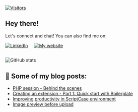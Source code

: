 [![Visitors](https://hits.seeyoufarm.com/api/count/incr/badge.svg?url=https%3A%2F%2Fgithub.com%2FAndersonMamede%2F&count_bg=%2379C83D&title_bg=%23555555&icon=spreaker.svg&icon_color=%23E7E7E7&title=Visitors&edge_flat=false)](https://github.com/AndersonMamede)

## Hey there!

Let's connect and chat! You can also find me on:

[![LinkedIn](https://img.shields.io/badge/-LinkedIn-blue?style=for-the-badge&logo=Linkedin&logoColor=white&link=https://www.linkedin.com/in/anderson-ravagnani-m-692ab328/)](https://www.linkedin.com/in/anderson-ravagnani-m-692ab328/?locale=en_US)
&nbsp;&nbsp;&nbsp;
<a href="https://blog.andersonmamede.com.br/" target="_blank" rel="noopener">
  <img src="https://img.shields.io/badge/My%20website-%237A3C3C.svg?&style=for-the-badge" alt="My website" title="My website"/>
</a>

##

<!-- nice themes: vue-dark, react, yeblu -->
![GitHub stats](https://github-readme-stats.vercel.app/api?username=AndersonMamede&show_icons=true&count_private=true&include_all_commits=true&number_format=long)

## 📝 Some of my blog posts:

- [PHP session - Behind the scenes](https://blog.andersonmamede.com.br/php-session-behind-the-scenes/)
- [Creating an extension - Part 1: Quick start with Boilerplate](https://blog.andersonmamede.com.br/creating-an-extension-part-1-quick-start-with-boilerplate/)
- [Improving productivity in ScriptCase environment](https://blog.andersonmamede.com.br/improving-productivity-in-scriptcase-environment/)
- [Image preview before upload](https://blog.andersonmamede.com.br/image-preview-before-upload/)

<!--
- 🔭 I’m currently working on ...
- 🌱 I’m currently learning ...
- 📫 How to reach me: ...
[![electron-progressbar](https://github-readme-stats.vercel.app/api/pin/?username=AndersonMamede&repo=electron-progressbar)](https://github.com/AndersonMamede/electron-progressbar)
-->
